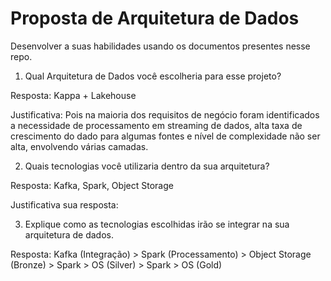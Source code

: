 # Proposta de Arquitetura de Dados

Desenvolver a suas habilidades usando os documentos presentes nesse repo.


1.	Qual Arquitetura de Dados você escolheria para esse projeto?

Resposta: Kappa + Lakehouse

Justificativa: Pois na maioria dos requisitos de negócio foram identificados a necessidade de processamento em streaming de dados, alta taxa de crescimento do dado para algumas fontes e nível de complexidade não ser alta, envolvendo várias camadas.


2.	Quais tecnologias você utilizaria dentro da sua arquitetura?

Resposta: Kafka, Spark, Object Storage

Justificativa sua resposta:

3.	Explique como as tecnologias escolhidas irão se integrar na sua arquitetura de dados.

Resposta: Kafka (Integração) > Spark (Processamento) > Object Storage (Bronze) > Spark > OS (Silver) > Spark > OS (Gold)
